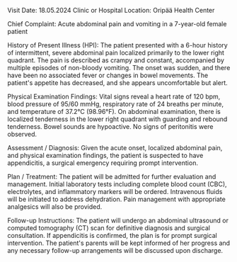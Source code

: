  Visit Date: 18.05.2024
Clinic or Hospital Location: Oripää Health Center

Chief Complaint: Acute abdominal pain and vomiting in a 7-year-old female patient

History of Present Illness (HPI): The patient presented with a 6-hour history of intermittent, severe abdominal pain localized primarily to the lower right quadrant. The pain is described as crampy and constant, accompanied by multiple episodes of non-bloody vomiting. The onset was sudden, and there have been no associated fever or changes in bowel movements. The patient's appetite has decreased, and she appears uncomfortable but alert.

Physical Examination Findings: Vital signs reveal a heart rate of 120 bpm, blood pressure of 95/60 mmHg, respiratory rate of 24 breaths per minute, and temperature of 37.2°C (98.96°F). On abdominal examination, there is localized tenderness in the lower right quadrant with guarding and rebound tenderness. Bowel sounds are hypoactive. No signs of peritonitis were observed.

Assessment / Diagnosis: Given the acute onset, localized abdominal pain, and physical examination findings, the patient is suspected to have appendicitis, a surgical emergency requiring prompt intervention.

Plan / Treatment: The patient will be admitted for further evaluation and management. Initial laboratory tests including complete blood count (CBC), electrolytes, and inflammatory markers will be ordered. Intravenous fluids will be initiated to address dehydration. Pain management with appropriate analgesics will also be provided.

Follow-up Instructions: The patient will undergo an abdominal ultrasound or computed tomography (CT) scan for definitive diagnosis and surgical consultation. If appendicitis is confirmed, the plan is for prompt surgical intervention. The patient's parents will be kept informed of her progress and any necessary follow-up arrangements will be discussed upon discharge.